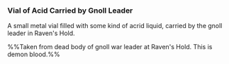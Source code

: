 ### Vial of Acid Carried by Gnoll Leader

A small metal vial filled with some kind of acrid liquid, carried by the gnoll leader in Raven's Hold. 

%%Taken from dead body of gnoll war leader at Raven's Hold. This is demon blood.%%